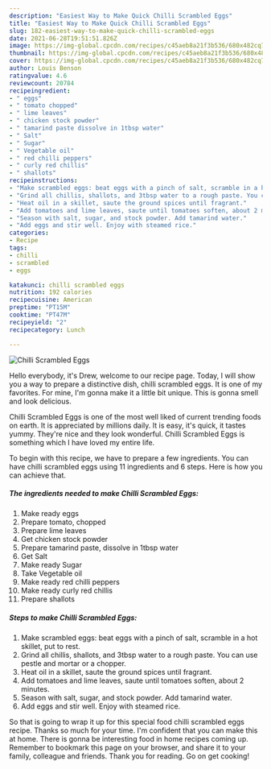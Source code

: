 ```yaml
---
description: "Easiest Way to Make Quick Chilli Scrambled Eggs"
title: "Easiest Way to Make Quick Chilli Scrambled Eggs"
slug: 182-easiest-way-to-make-quick-chilli-scrambled-eggs
date: 2021-06-28T19:51:51.826Z
image: https://img-global.cpcdn.com/recipes/c45aeb8a21f3b536/680x482cq70/chilli-scrambled-eggs-recipe-main-photo.jpg
thumbnail: https://img-global.cpcdn.com/recipes/c45aeb8a21f3b536/680x482cq70/chilli-scrambled-eggs-recipe-main-photo.jpg
cover: https://img-global.cpcdn.com/recipes/c45aeb8a21f3b536/680x482cq70/chilli-scrambled-eggs-recipe-main-photo.jpg
author: Louis Benson
ratingvalue: 4.6
reviewcount: 20784
recipeingredient:
- " eggs"
- " tomato chopped"
- " lime leaves"
- " chicken stock powder"
- " tamarind paste dissolve in 1tbsp water"
- " Salt"
- " Sugar"
- " Vegetable oil"
- " red chilli peppers"
- " curly red chillis"
- " shallots"
recipeinstructions:
- "Make scrambled eggs: beat eggs with a pinch of salt, scramble in a hot skillet, put to rest."
- "Grind all chillis, shallots, and 3tbsp water to a rough paste. You can use pestle and mortar or a chopper."
- "Heat oil in a skillet, saute the ground spices until fragrant."
- "Add tomatoes and lime leaves, saute until tomatoes soften, about 2 minutes."
- "Season with salt, sugar, and stock powder. Add tamarind water."
- "Add eggs and stir well. Enjoy with steamed rice."
categories:
- Recipe
tags:
- chilli
- scrambled
- eggs

katakunci: chilli scrambled eggs 
nutrition: 192 calories
recipecuisine: American
preptime: "PT15M"
cooktime: "PT47M"
recipeyield: "2"
recipecategory: Lunch

---
```



![Chilli Scrambled Eggs](https://img-global.cpcdn.com/recipes/c45aeb8a21f3b536/680x482cq70/chilli-scrambled-eggs-recipe-main-photo.jpg)

Hello everybody, it's Drew, welcome to our recipe page. Today, I will show you a way to prepare a distinctive dish, chilli scrambled eggs. It is one of my favorites. For mine, I'm gonna make it a little bit unique. This is gonna smell and look delicious.



Chilli Scrambled Eggs is one of the most well liked of current trending foods on earth. It is appreciated by millions daily. It is easy, it's quick, it tastes yummy. They're nice and they look wonderful. Chilli Scrambled Eggs is something which I have loved my entire life.


To begin with this recipe, we have to prepare a few ingredients. You can have chilli scrambled eggs using 11 ingredients and 6 steps. Here is how you can achieve that.

<!--inarticleads1-->

##### The ingredients needed to make Chilli Scrambled Eggs:

1. Make ready  eggs
1. Prepare  tomato, chopped
1. Prepare  lime leaves
1. Get  chicken stock powder
1. Prepare  tamarind paste, dissolve in 1tbsp water
1. Get  Salt
1. Make ready  Sugar
1. Take  Vegetable oil
1. Make ready  red chilli peppers
1. Make ready  curly red chillis
1. Prepare  shallots




<!--inarticleads2-->

##### Steps to make Chilli Scrambled Eggs:

1. Make scrambled eggs: beat eggs with a pinch of salt, scramble in a hot skillet, put to rest.
1. Grind all chillis, shallots, and 3tbsp water to a rough paste. You can use pestle and mortar or a chopper.
1. Heat oil in a skillet, saute the ground spices until fragrant.
1. Add tomatoes and lime leaves, saute until tomatoes soften, about 2 minutes.
1. Season with salt, sugar, and stock powder. Add tamarind water.
1. Add eggs and stir well. Enjoy with steamed rice.




So that is going to wrap it up for this special food chilli scrambled eggs recipe. Thanks so much for your time. I'm confident that you can make this at home. There is gonna be interesting food in home recipes coming up. Remember to bookmark this page on your browser, and share it to your family, colleague and friends. Thank you for reading. Go on get cooking!
